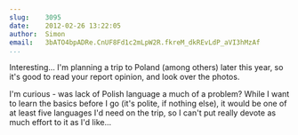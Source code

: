 ```yaml
---
slug:    3095
date:    2012-02-26 13:22:05
author:  Simon
email:   3bATO4bpADRe.CnUF8Fd1c2mLpW2R.fkreM_dkREvLdP_aVI3hMzAf
...
```


Interesting... I'm planning a trip to Poland (among others) later this
year, so it's good to read your report opinion, and look over the
photos.

I'm curious - was lack of Polish language a much of a problem? While I
want to learn the basics before I go (it's polite, if nothing else),
it would be one of at least five languages I'd need on the trip, so I
can't put really devote as much effort to it as I'd like...

